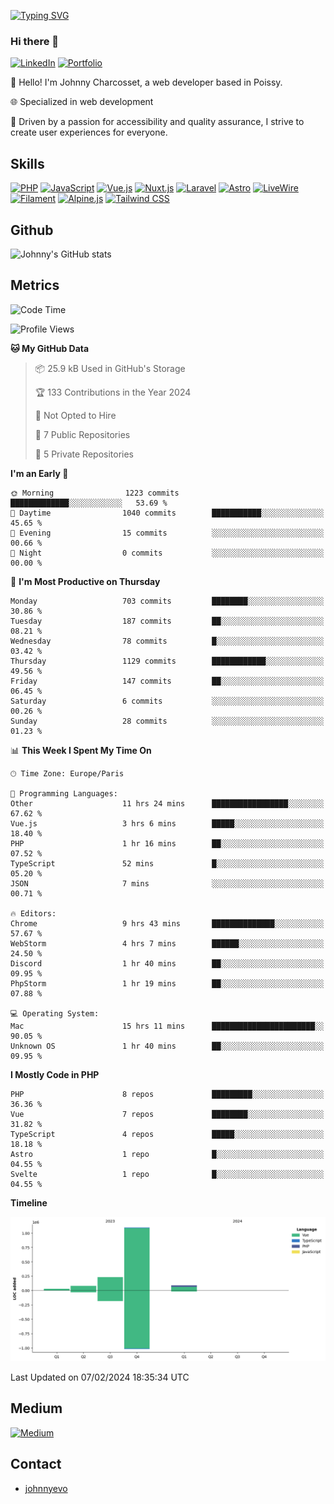 [![Typing SVG](https://readme-typing-svg.demolab.com?font=Fira+Code&pause=1000&random=false&width=435&lines=Johnny+Charcosset;Web+Developer)](https://git.io/typing-svg)

### Hi there 👋
[![LinkedIn](https://img.shields.io/badge/LinkedIn-0077B5?style=for-the-badge&logo=linkedin&logoColor=white)]([https://www.linkedin.com/in/absatyaprakash/](https://www.linkedin.com/in/jcharcosset/))
[![Portfolio](https://img.shields.io/badge/Portfolio-4285F4?style=for-the-badge&logo=google-chrome&logoColor=white)](https://johnnyevo.github.io/)

👋 Hello! I'm Johnny Charcosset, a web developer based in Poissy.

🌐 Specialized in web development

🚀 Driven by a passion for accessibility and quality assurance, I strive to create user experiences for everyone.

## Skills

[![PHP](https://img.shields.io/badge/PHP-777BB4?style=for-the-badge&logo=php&logoColor=white)](https://www.php.net/)
[![JavaScript](https://img.shields.io/badge/JavaScript-F7DF1E?style=for-the-badge&logo=javascript&logoColor=black)](https://developer.mozilla.org/en-US/docs/Web/JavaScript)
[![Vue.js](https://img.shields.io/badge/Vue.js-4FC08D?style=for-the-badge&logo=vue.js&logoColor=white)](https://vuejs.org/)
[![Nuxt.js](https://img.shields.io/badge/Nuxt.js-00C58E?style=for-the-badge&logo=nuxt.js&logoColor=white)](https://nuxtjs.org/)
[![Laravel](https://img.shields.io/badge/Laravel-FF2D20?style=for-the-badge&logo=laravel&logoColor=white)](https://laravel.com/)
[![Astro](https://img.shields.io/badge/Astro-0B3E59?style=for-the-badge&logo=astro&logoColor=white)](https://astro.build/)
[![LiveWire](https://img.shields.io/badge/LiveWire-FF3E00?style=for-the-badge&logo=livewire&logoColor=white)](https://laravel-livewire.com/)
[![Filament](https://img.shields.io/badge/Filament-253E46?style=for-the-badge&logo=https://filamentphp.com/favicon/favicon-32x32.png?v=w1dBNxT7Wg&logoColor=white)](https://filamentadmin.com/)
[![Alpine.js](https://img.shields.io/badge/Alpine.js-8BC0D0?style=for-the-badge&logo=alpine.js&logoColor=black)](https://alpinejs.dev/)
[![Tailwind CSS](https://img.shields.io/badge/Tailwind_CSS-38B2AC?style=for-the-badge&logo=tailwind-css&logoColor=white)](https://tailwindcss.com/)

## Github

![Johnny's GitHub stats](https://github-readme-stats.vercel.app/api?username=JohnnyEvo&show_icons=true&theme=transparent)

## Metrics

<!--START_SECTION:waka-->
![Code Time](http://img.shields.io/badge/Code%20Time-9%20hrs%2021%20mins-blue)

![Profile Views](http://img.shields.io/badge/Profile%20Views-0-blue)

**🐱 My GitHub Data** 

> 📦 25.9 kB Used in GitHub's Storage 
 > 
> 🏆 133 Contributions in the Year 2024
 > 
> 🚫 Not Opted to Hire
 > 
> 📜 7 Public Repositories 
 > 
> 🔑 5 Private Repositories 
 > 
**I'm an Early 🐤** 

```text
🌞 Morning                1223 commits        █████████████░░░░░░░░░░░░   53.69 % 
🌆 Daytime                1040 commits        ███████████░░░░░░░░░░░░░░   45.65 % 
🌃 Evening                15 commits          ░░░░░░░░░░░░░░░░░░░░░░░░░   00.66 % 
🌙 Night                  0 commits           ░░░░░░░░░░░░░░░░░░░░░░░░░   00.00 % 
```
📅 **I'm Most Productive on Thursday** 

```text
Monday                   703 commits         ████████░░░░░░░░░░░░░░░░░   30.86 % 
Tuesday                  187 commits         ██░░░░░░░░░░░░░░░░░░░░░░░   08.21 % 
Wednesday                78 commits          █░░░░░░░░░░░░░░░░░░░░░░░░   03.42 % 
Thursday                 1129 commits        ████████████░░░░░░░░░░░░░   49.56 % 
Friday                   147 commits         ██░░░░░░░░░░░░░░░░░░░░░░░   06.45 % 
Saturday                 6 commits           ░░░░░░░░░░░░░░░░░░░░░░░░░   00.26 % 
Sunday                   28 commits          ░░░░░░░░░░░░░░░░░░░░░░░░░   01.23 % 
```


📊 **This Week I Spent My Time On** 

```text
🕑︎ Time Zone: Europe/Paris

💬 Programming Languages: 
Other                    11 hrs 24 mins      █████████████████░░░░░░░░   67.62 % 
Vue.js                   3 hrs 6 mins        █████░░░░░░░░░░░░░░░░░░░░   18.40 % 
PHP                      1 hr 16 mins        ██░░░░░░░░░░░░░░░░░░░░░░░   07.52 % 
TypeScript               52 mins             █░░░░░░░░░░░░░░░░░░░░░░░░   05.20 % 
JSON                     7 mins              ░░░░░░░░░░░░░░░░░░░░░░░░░   00.71 % 

🔥 Editors: 
Chrome                   9 hrs 43 mins       ██████████████░░░░░░░░░░░   57.67 % 
WebStorm                 4 hrs 7 mins        ██████░░░░░░░░░░░░░░░░░░░   24.50 % 
Discord                  1 hr 40 mins        ██░░░░░░░░░░░░░░░░░░░░░░░   09.95 % 
PhpStorm                 1 hr 19 mins        ██░░░░░░░░░░░░░░░░░░░░░░░   07.88 % 

💻 Operating System: 
Mac                      15 hrs 11 mins      ███████████████████████░░   90.05 % 
Unknown OS               1 hr 40 mins        ██░░░░░░░░░░░░░░░░░░░░░░░   09.95 % 
```

**I Mostly Code in PHP** 

```text
PHP                      8 repos             █████████░░░░░░░░░░░░░░░░   36.36 % 
Vue                      7 repos             ████████░░░░░░░░░░░░░░░░░   31.82 % 
TypeScript               4 repos             █████░░░░░░░░░░░░░░░░░░░░   18.18 % 
Astro                    1 repo              █░░░░░░░░░░░░░░░░░░░░░░░░   04.55 % 
Svelte                   1 repo              █░░░░░░░░░░░░░░░░░░░░░░░░   04.55 % 
```



**Timeline**

![Lines of Code chart](https://raw.githubusercontent.com/JohnnyEvo/JohnnyEvo/main/assets/bar_graph.png)


 Last Updated on 07/02/2024 18:35:34 UTC
<!--END_SECTION:waka-->

## Medium

[![Medium](https://github-readme-medium.vercel.app/?username=johnny.charcosset&limit=3)](https://medium.com/@@johnny.charcosset)

## Contact

- [johnnyevo](https://johnnyevo.github.io/)
